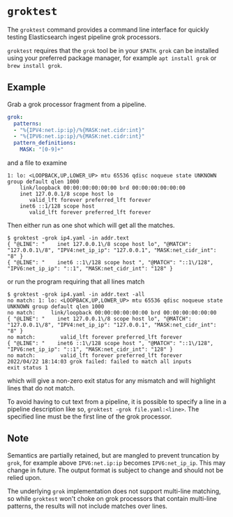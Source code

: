 # `groktest`

The `groktest` command provides a command line interface for quickly testing Elasticsearch ingest pipeline grok processors.

`groktest` requires that the `grok` tool be in your `$PATH`. `grok` can be installed using your preferred package manager, for example `apt install grok` or `brew install grok`.

## Example

Grab a grok processor fragment from a pipeline.
```yaml
grok:
  patterns:
  - "%{IPV4:net.ip:ip}/%{MASK:net.cidr:int}"
  - "%{IPV6:net.ip:ip}/%{MASK:net.cidr:int}"
  pattern_definitions:
    MASK: "[0-9]+"
```
and a file to examine
```
1: lo: <LOOPBACK,UP,LOWER_UP> mtu 65536 qdisc noqueue state UNKNOWN group default qlen 1000
    link/loopback 00:00:00:00:00:00 brd 00:00:00:00:00:00
    inet 127.0.0.1/8 scope host lo
       valid_lft forever preferred_lft forever
    inet6 ::1/128 scope host 
       valid_lft forever preferred_lft forever
```
Then either run as one shot which will get all the matches.
```
$ groktest -grok ip4.yaml -in addr.text
{ "@LINE": "    inet 127.0.0.1\/8 scope host lo", "@MATCH": "127.0.0.1\/8", "IPV4:net_ip_ip": "127.0.0.1", "MASK:net_cidr_int": "8" }
{ "@LINE": "    inet6 ::1\/128 scope host ", "@MATCH": "::1\/128", "IPV6:net_ip_ip": "::1", "MASK:net_cidr_int": "128" }
```
or run the program requiring that all lines match
```
$ groktest -grok ip4.yaml -in addr.text -all
no match: 1: lo: <LOOPBACK,UP,LOWER_UP> mtu 65536 qdisc noqueue state UNKNOWN group default qlen 1000
no match:     link/loopback 00:00:00:00:00:00 brd 00:00:00:00:00:00
{ "@LINE": "    inet 127.0.0.1\/8 scope host lo", "@MATCH": "127.0.0.1\/8", "IPV4:net_ip_ip": "127.0.0.1", "MASK:net_cidr_int": "8" }
no match:        valid_lft forever preferred_lft forever
{ "@LINE": "    inet6 ::1\/128 scope host ", "@MATCH": "::1\/128", "IPV6:net_ip_ip": "::1", "MASK:net_cidr_int": "128" }
no match:        valid_lft forever preferred_lft forever
2022/04/22 18:14:03 grok failed: failed to match all inputs
exit status 1
```
which will give a non-zero exit status for any mismatch and will highlight lines that do not match.

To avoid having to cut text from a pipeline, it is possible to specify a line in a pipeline description like so, `groktest -grok file.yaml:<line>`. The specified line must be the first line of the grok processor.

## Note

Semantics are partially retained, but are mangled to prevent truncation by `grok`, for example above `IPV6:net.ip:ip` becomes `IPV6:net_ip_ip`. This may change in future. The output format is subject to change and should not be relied upon.

The underlying `grok` implementation does not support multi-line matching, so while `groktest` won't choke on grok processors that contain multi-line patterns, the results will not include matches over lines.